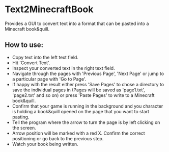 # Text2MinecraftBook
Provides a GUI to convert text into a format that can be pasted into a Minecraft book&amp;quill.

## How to use:
- Copy text into the left text field.
- Hit 'Convert Text'.
- Inspect your converted text in the right text field.
- Navigate through the pages with 'Previous Page', 'Next Page' or jump to a particular page with 'Go to Page'.
- If happy with the result either press 'Save Pages' to chose a directory to save the individual pages in (Pages will be saved as 'page1.txt', 'page2.txt' and so on) or press 'Paste Pages' to write to a Minecraft book&quill.
- Confirm that your game is running in the background and you character is holding a book&quill opened on the page that you want to start pasting.
- Tell the program where the arrow to turn the page is by left clicking on the screen.
- Arrow position will be marked with a red X. Confirm the correct positioning or go back to the previous step.
- Watch your book being written.
